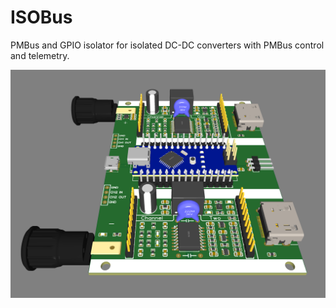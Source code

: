 # ISOBus
PMBus and GPIO isolator for isolated DC-DC converters with PMBus control and telemetry.

![Screenshot](PMBus_Isolator_2UP.PNG)
